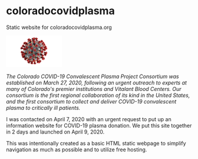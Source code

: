 # coloradocovidplasma 

Static website for coloradocovidplasma.org 

<img src="img/coronavirus-cdc.jpg" width="30%">

*The Colorado COVID-19 Convalescent Plasma Project Consortium was established on March 27, 2020, 
following an urgent outreach to experts at many of Colorado's premier institutions and Vitalant Blood Centers. 
Our consortium is the first regional collaboration of its kind in the United States, 
and the first consortium to collect and deliver COVID-19 convalescent plasma to critically ill patients.*

I was contacted on April 7, 2020 with an urgent request to put up an information website for COVID-19 plasma donation. 
We put this site together in 2 days and launched on April 9, 2020. 

This was intentionally created as a basic HTML static webpage to simplify navigation as much as possible and to utilize free hosting.
